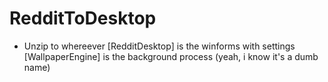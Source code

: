 # RedditToDesktop
- Unzip to whereever
[RedditDesktop] is the winforms with settings
[WallpaperEngine] is the background process (yeah, i know it's a dumb name)
